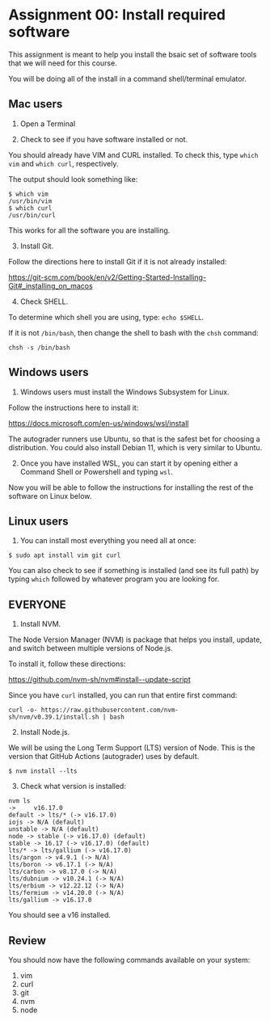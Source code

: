 # Assignment 00: Install required software

This assignment is meant to help you install the bsaic set of software tools that we will need for this course.

You will be doing all of the install in a command shell/terminal emulator.

## Mac users

1. Open a Terminal

2. Check to see if you have software installed or not.

You should already have VIM and CURL installed.
To check this, type `which vim` and `which curl`, respectively.

The output should look something like:

```
$ which vim
/usr/bin/vim
$ which curl
/usr/bin/curl
```

This works for all the software you are installing.

3. Install Git.

Follow the directions here to install Git if it is not already installed:

https://git-scm.com/book/en/v2/Getting-Started-Installing-Git#_installing_on_macos

4. Check SHELL.

To determine which shell you are using, type: `echo $SHELL`.

If it is not `/bin/bash`, then change the shell to bash with the `chsh` command:

```
chsh -s /bin/bash
```

## Windows users

1. Windows users must install the Windows Subsystem for Linux. 

Follow the instructions here to install it:

https://docs.microsoft.com/en-us/windows/wsl/install

The autograder runners use Ubuntu, so that is the safest bet for choosing a distribution.
You could also install Debian 11, which is very similar to Ubuntu.

2. Once you have installed WSL, you can start it by opening either a Command Shell or Powershell and typing `wsl`.

Now you will be able to follow the instructions for installing the rest of the software on Linux below.

## Linux users

1. You can install most everything you need all at once:

```
$ sudo apt install vim git curl
```

You can also check to see if something is installed (and see its full path) by typing `which` followed by whatever program you are looking for.

## EVERYONE

1. Install NVM.

The Node Version Manager (NVM) is package that helps you install, update, and switch between multiple versions of Node.js.

To install it, follow these directions:

https://github.com/nvm-sh/nvm#install--update-script

Since you have `curl` installed, you can run that entire first command:

```
curl -o- https://raw.githubusercontent.com/nvm-sh/nvm/v0.39.1/install.sh | bash
```

2. Install Node.js.

We will be using the Long Term Support (LTS) version of Node.
This is the version that GitHub Actions (autograder) uses by default.

```
$ nvm install --lts
```

3. Check what version is installed:

```
nvm ls
->     v16.17.0
default -> lts/* (-> v16.17.0)
iojs -> N/A (default)
unstable -> N/A (default)
node -> stable (-> v16.17.0) (default)
stable -> 16.17 (-> v16.17.0) (default)
lts/* -> lts/gallium (-> v16.17.0)
lts/argon -> v4.9.1 (-> N/A)
lts/boron -> v6.17.1 (-> N/A)
lts/carbon -> v8.17.0 (-> N/A)
lts/dubnium -> v10.24.1 (-> N/A)
lts/erbium -> v12.22.12 (-> N/A)
lts/fermium -> v14.20.0 (-> N/A)
lts/gallium -> v16.17.0
```

You should see a v16 installed.

## Review

You should now have the following commands available on your system:

1. vim
2. curl
3. git
4. nvm
5. node

